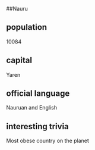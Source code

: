 ##Nauru
## population
10084

## capital
Yaren
 
## official language
Nauruan and English

## interesting trivia
Most obese country on the planet
